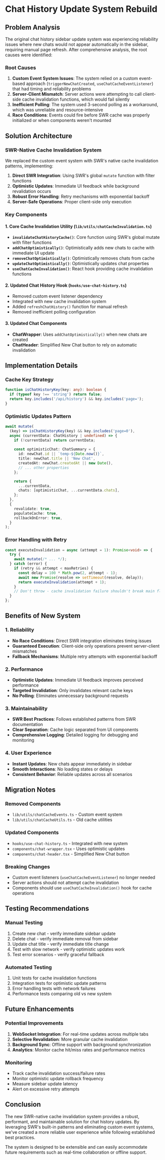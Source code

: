 # Chat History Update System Rebuild

## Problem Analysis

The original chat history sidebar update system was experiencing reliability issues where new chats would not appear automatically in the sidebar, requiring manual page refresh. After comprehensive analysis, the root causes were identified:

### Root Causes
1. **Custom Event System Issues**: The system relied on a custom event-based approach (`triggerNewChatCreated`, `useChatCacheEventListener`) that had timing and reliability problems
2. **Server-Client Mismatch**: Server actions were attempting to call client-side cache invalidation functions, which would fail silently
3. **Inefficient Polling**: The system used 3-second polling as a workaround, which was unreliable and resource-intensive
4. **Race Conditions**: Events could fire before SWR cache was properly initialized or when components weren't mounted

## Solution Architecture

### SWR-Native Cache Invalidation System
We replaced the custom event system with SWR's native cache invalidation patterns, implementing:

1. **Direct SWR Integration**: Using SWR's global `mutate` function with filter functions
2. **Optimistic Updates**: Immediate UI feedback while background revalidation occurs
3. **Robust Error Handling**: Retry mechanisms with exponential backoff
4. **Server-Safe Operations**: Proper client-side only execution

### Key Components

#### 1. Core Cache Invalidation Utility (`lib/utils/chatCacheInvalidation.ts`)
- **`invalidateChatHistoryCache()`**: Core function using SWR's global mutate with filter functions
- **`addChatOptimistically()`**: Optimistically adds new chats to cache with immediate UI update
- **`removeChatOptimistically()`**: Optimistically removes chats from cache
- **`updateChatOptimistically()`**: Optimistically updates chat properties
- **`useChatCacheInvalidation()`**: React hook providing cache invalidation functions

#### 2. Updated Chat History Hook (`hooks/use-chat-history.ts`)
- Removed custom event listener dependency
- Integrated with new cache invalidation system
- Added `refreshChatHistory()` function for manual refresh
- Removed inefficient polling configuration

#### 3. Updated Chat Components
- **ChatWrapper**: Uses `addChatOptimistically()` when new chats are created
- **ChatHeader**: Simplified New Chat button to rely on automatic invalidation

## Implementation Details

### Cache Key Strategy
```typescript
function isChatHistoryKey(key: any): boolean {
  if (typeof key !== 'string') return false;
  return key.includes('/api/history') && key.includes('page=');
}
```

### Optimistic Updates Pattern
```typescript
await mutate(
  (key) => isChatHistoryKey(key) && key.includes('page=0'),
  async (currentData: ChatHistory | undefined) => {
    if (!currentData) return currentData;
    
    const optimisticChat: ChatSummary = {
      id: newChat.id || `temp-${Date.now()}`,
      title: newChat.title || 'New Chat',
      createdAt: newChat.createdAt || new Date(),
      // ... other properties
    };

    return {
      ...currentData,
      chats: [optimisticChat, ...currentData.chats],
    };
  },
  {
    revalidate: true,
    populateCache: true,
    rollbackOnError: true,
  }
);
```

### Error Handling with Retry
```typescript
const executeInvalidation = async (attempt = 1): Promise<void> => {
  try {
    await mutate(/* ... */);
  } catch (error) {
    if (retry && attempt < maxRetries) {
      const delay = 100 * Math.pow(2, attempt - 1);
      await new Promise(resolve => setTimeout(resolve, delay));
      return executeInvalidation(attempt + 1);
    }
    // Don't throw - cache invalidation failure shouldn't break main flow
  }
};
```

## Benefits of New System

### 1. Reliability
- **No Race Conditions**: Direct SWR integration eliminates timing issues
- **Guaranteed Execution**: Client-side only operations prevent server-client mismatches
- **Fallback Mechanisms**: Multiple retry attempts with exponential backoff

### 2. Performance
- **Optimistic Updates**: Immediate UI feedback improves perceived performance
- **Targeted Invalidation**: Only invalidates relevant cache keys
- **No Polling**: Eliminates unnecessary background requests

### 3. Maintainability
- **SWR Best Practices**: Follows established patterns from SWR documentation
- **Clear Separation**: Cache logic separated from UI components
- **Comprehensive Logging**: Detailed logging for debugging and monitoring

### 4. User Experience
- **Instant Updates**: New chats appear immediately in sidebar
- **Smooth Interactions**: No loading states or delays
- **Consistent Behavior**: Reliable updates across all scenarios

## Migration Notes

### Removed Components
- `lib/utils/chatCacheEvents.ts` - Custom event system
- `lib/utils/chatCacheUtils.ts` - Old cache utilities

### Updated Components
- `hooks/use-chat-history.ts` - Integrated with new system
- `components/chat-wrapper.tsx` - Uses optimistic updates
- `components/chat-header.tsx` - Simplified New Chat button

### Breaking Changes
- Custom event listeners (`useChatCacheEventListener`) no longer needed
- Server actions should not attempt cache invalidation
- Components should use `useChatCacheInvalidation()` hook for cache operations

## Testing Recommendations

### Manual Testing
1. Create new chat - verify immediate sidebar update
2. Delete chat - verify immediate removal from sidebar
3. Update chat title - verify immediate title change
4. Test with slow network - verify optimistic updates work
5. Test error scenarios - verify graceful fallback

### Automated Testing
1. Unit tests for cache invalidation functions
2. Integration tests for optimistic update patterns
3. Error handling tests with network failures
4. Performance tests comparing old vs new system

## Future Enhancements

### Potential Improvements
1. **WebSocket Integration**: For real-time updates across multiple tabs
2. **Selective Revalidation**: More granular cache invalidation
3. **Background Sync**: Offline support with background synchronization
4. **Analytics**: Monitor cache hit/miss rates and performance metrics

### Monitoring
- Track cache invalidation success/failure rates
- Monitor optimistic update rollback frequency
- Measure sidebar update latency
- Alert on excessive retry attempts

## Conclusion

The new SWR-native cache invalidation system provides a robust, performant, and maintainable solution for chat history updates. By leveraging SWR's built-in patterns and eliminating custom event systems, we've created a more reliable user experience while following established best practices.

The system is designed to be extensible and can easily accommodate future requirements such as real-time collaboration or offline support. 